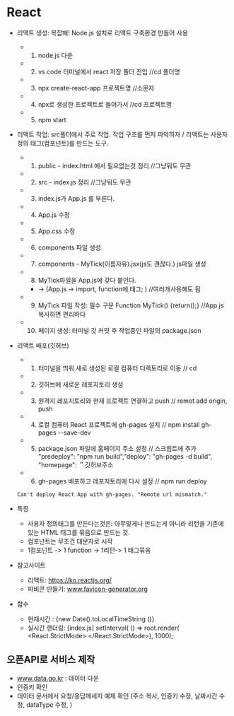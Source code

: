 # React
+ 리액트 생성: 복잡해! Node.js 설치로 리액트 구축환경 만들어 사용 
  +  1. node.js 다운
  +  2. vs code 터미널에서 react 저장 폴더 진입  //cd 폴더명
  +  3. npx create-react-app 프로젝트명   //소문자
  +  4. npx로 생성한 프로젝트로 들어가서   //cd 프로젝트명
  +  5. npm start

+ 리액트 작업: src폴더에서 주로 작업. 작업 구조를 먼저 파악하자 / 리액트는 사용자 정의 태그(컴포넌트)를 만드는 도구.
  + 1. public - index.html 에서 필요없는것 정리    //그냥둬도 무관
  + 2. src - index.js 정리    //그냥둬도 무관
  + 3. index.js가 App.js 를 부른다.
  + 4. App.js 수정
  + 5. App.css 수정
  + 6. components 파일 생성
  + 7. components - MyTick(이름자유).jsx(js도 괜찮다.) js파일 생성
  + 8. MyTick파일을 App.js에 갖다 붙인다. 
    +   → (App.js -> import, function에 태그; )  //여러개사용해도 됨
  + 9. MyTick 파일 작성: 필수 구문 Function MyTick() {return();}  //App.js복사하면 편리하다
  + 10. 페이지 생성: 터미널 깃 커밋 후 작업중인 파일의 package.json 

+ 리액트 배포(깃허브)
  + 1. 터미널을 띄워 새로 생성된 로컬 컴퓨터 디렉토리로 이동 // cd
  + 2. 깃허브에 새로운 레포지토리 생성
  + 3. 원격지 레포지토리와 현재 프로젝트 연결하고 push // remot add origin, push
  + 4. 로컬 컴퓨터 React 프로젝트에 gh-pages 설치 // npm install gh-pages --save-dev
  + 5. package.json 파일에 홈페이지 주소 설정 // 스크립트에 추가 "predeploy": "npm run build","deploy": "gh-pages -d build", "homepage": ＂깃허브주소
  + 6. gh-pages 배포하고 레포지토리에 다시 설정 // npm run deploy
  ```
  Can't deploy React App with gh-pages. "Remote url mismatch."
  ```
+ 특징
  + 사용자 정의태그를 만든다는것은: 아무렇게나 만드는게 아니라 리턴을 기존에 있는 HTML 태그를 묶음으로 만드는 것.
  + 컴포넌트는 무조건 대문자로 시작
  + 1컴포넌트 -> 1 function -> 1리턴-> 1 태그묶음
  
+ 참고사이트
  + 리액트: https://ko.reactjs.org/
  + 파비콘 만들기: www.favicon-generator.org

+ 함수
  + 현재시간 : {new Date().toLocalTimeString ()}
  + 실시간 랜더링: [index.js] setInterval( () => root.render( <React.StrictMode> <App /> </React.StrictMode>), 1000);
  
  
  
## 오픈API로 서비스 제작
  + www.data.go.kr : 데이터 다운
  + 인증키 확인
  + 데이터 문서에서 요청/응답메세지 예제 확인 (주소 복사, 인증키 수정, 날짜시간 수정, dataType 수정, )
